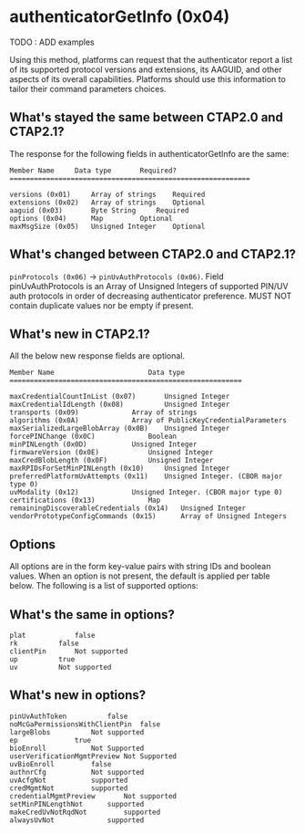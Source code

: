 # authenticatorGetInfo (0x04)

TODO : ADD examples

Using this method, platforms can request that the authenticator report a list of its supported protocol versions and extensions, its AAGUID, and other aspects of its overall capabilities. Platforms should use this information to tailor their command parameters choices.


## What's stayed the same between CTAP2.0 and CTAP2.1?
The response for the following fields in authenticatorGetInfo are the same:



```
Member Name		Data type		Required?
===========================================================

versions (0x01)		Array of strings	Required
extensions (0x02)	Array of strings	Optional
aaguid (0x03)		Byte String		Required
options (0x04)		Map			Optional
maxMsgSize (0x05)	Unsigned Integer	Optional
```

## What's changed between CTAP2.0 and CTAP2.1?

```pinProtocols (0x06)``` -> ```pinUvAuthProtocols (0x06)```.
Field pinUvAuthProtocols is an Array of Unsigned Integers of supported PIN/UV auth protocols in order of decreasing authenticator preference. MUST NOT contain duplicate values nor be empty if present.

## What's new in CTAP2.1?
All the below new response fields are optional.

```
Member Name		                  Data type		
=========================================================

maxCredentialCountInList (0x07)		  Unsigned Integer
maxCredentialIdLength (0x08)		  Unsigned Integer
transports (0x09)			  Array of strings
algorithms (0x0A)			  Array of PublicKeyCredentialParameters
maxSerializedLargeBlobArray (0x0B)	  Unsigned Integer
forcePINChange (0x0C)			  Boolean
minPINLength (0x0D)			  Unsigned Integer
firmwareVersion (0x0E)			  Unsigned Integer
maxCredBlobLength (0x0F)		  Unsigned Integer
maxRPIDsForSetMinPINLength (0x10)	  Unsigned Integer
preferredPlatformUvAttempts (0x11)	  Unsigned Integer. (CBOR major type 0)
uvModality (0x12)			  Unsigned Integer. (CBOR major type 0)
certifications (0x13)			  Map
remainingDiscoverableCredentials (0x14)	  Unsigned Integer
vendorPrototypeConfigCommands (0x15)	  Array of Unsigned Integers
```

## Options

All options are in the form key-value pairs with string IDs and boolean values. When an option is not present, the default is applied per table below. The following is a list of supported options:

## What's the same in options?
```
plat			false
rk			false
clientPin		Not supported
up			true
uv			Not supported
```

## What's new in options?
```
pinUvAuthToken			false
noMcGaPermissionsWithClientPin	false
largeBlobs			Not supported
ep				true
bioEnroll			Not Supported
userVerificationMgmtPreview	Not Supported
uvBioEnroll			false
authnrCfg			Not supported
uvAcfgNot			supported
credMgmtNot			supported
credentialMgmtPreview		Not supported
setMinPINLengthNot 		supported
makeCredUvNotRqdNot 		supported
alwaysUvNot 			supported
```

